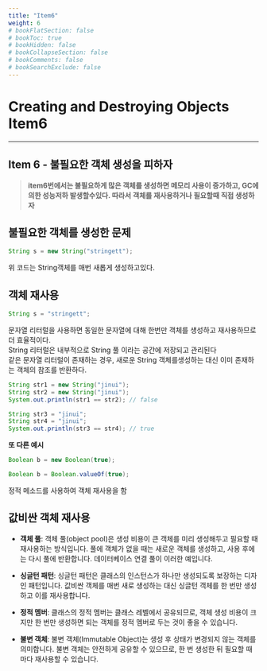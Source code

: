 ```yaml
---
title: "Item6"
weight: 6
# bookFlatSection: false
# bookToc: true
# bookHidden: false
# bookCollapseSection: false
# bookComments: false
# bookSearchExclude: false
---
```


# Creating and Destroying Objects Item6   

* * *

## **Item 6 - 불필요한 객체 생성을 피하자**

> **item6번에서는 불필요하게 많은 객체를 생성하면 메모리 사용이 증가하고, GC에의한 성능저하 발생할수있다. 따라서 객체를 재사용하거나 필요할때 직접 생성하자**

## **불필요한 객체를 생성한 문제**

```java
String s = new String("stringett");
```
위 코드는 String객체를 매번 새롭게 생성하고있다.   


## **객체 재사용**
```java
String s = "stringett";
```
문자열 리터럴을 사용하면 동일한 문자열에 대해 한번만 객체를 생성하고 재사용하므로 더 효율적이다.   
String 리터럴은 내부적으로 String 풀 이라는 공간에 저장되고 관리된다   
같은 문자열 리터럴이 존재하는 경우, 새로운 String 객체를생성하는 대신 이미 존재하는 객체의 참조를 반환하다.
```java
String str1 = new String("jinui");
String str2 = new String("jinui");
System.out.println(str1 == str2); // false

String str3 = "jinui";
String str4 = "jinui";
System.out.println(str3 == str4); // true
```

**또 다른 예시**
```java
Boolean b = new Boolean(true);
```
```java
Boolean b = Boolean.valueOf(true);
```
정적 메소드를 사용하여 객체 재사용을 함 


## **값비싼 객체 재사용**
* **객체 풀**: 객체 풀(object pool)은 생성 비용이 큰 객체를 미리 생성해두고 필요할 때 재사용하는 방식입니다. 풀에 객체가 없을 때는 새로운 객체를 생성하고, 사용 후에는 다시 풀에 반환합니다. 데이터베이스 연결 풀이 이러한 예입니다.

* **싱글턴 패턴**: 싱글턴 패턴은 클래스의 인스턴스가 하나만 생성되도록 보장하는 디자인 패턴입니다. 값비싼 객체를 매번 새로 생성하는 대신 싱글턴 객체를 한 번만 생성하고 이를 재사용합니다.

* **정적 멤버**: 클래스의 정적 멤버는 클래스 레벨에서 공유되므로, 객체 생성 비용이 크지만 한 번만 생성하면 되는 객체를 정적 멤버로 두는 것이 좋을 수 있습니다.

* **불변 객체**: 불변 객체(Immutable Object)는 생성 후 상태가 변경되지 않는 객체를 의미합니다. 불변 객체는 안전하게 공유할 수 있으므로, 한 번 생성한 뒤 필요할 때마다 재사용할 수 있습니다.
